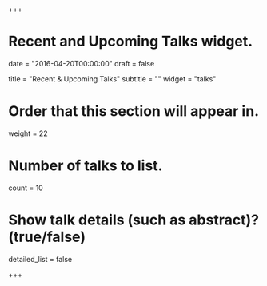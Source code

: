 +++
# Recent and Upcoming Talks widget.

date = "2016-04-20T00:00:00"
draft = false

title = "Recent & Upcoming Talks"
subtitle = ""
widget = "talks"

# Order that this section will appear in.
weight = 22

# Number of talks to list.
count = 10

# Show talk details (such as abstract)? (true/false)
detailed_list = false

+++

